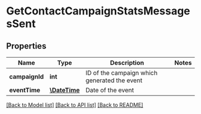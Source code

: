 # GetContactCampaignStatsMessagesSent

## Properties
Name | Type | Description | Notes
------------ | ------------- | ------------- | -------------
**campaignId** | **int** | ID of the campaign which generated the event | 
**eventTime** | [**\DateTime**](\DateTime.md) | Date of the event | 

[[Back to Model list]](../../README.md#documentation-for-models) [[Back to API list]](../../README.md#documentation-for-api-endpoints) [[Back to README]](../../README.md)


